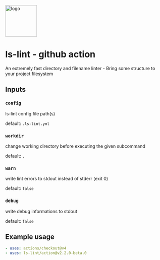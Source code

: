 <img width="100" src="https://raw.githubusercontent.com/loeffel-io/ls-lint/master/assets/logo/ls-lint.png" alt="logo">

# ls-lint - github action

An extremely fast directory and filename linter - Bring some structure to your project filesystem

## Inputs

### `config`

ls-lint config file path(s)

default: `.ls-lint.yml`

### `workdir`

change working directory before executing the given subcommand

default: `.`

### `warn`

write lint errors to stdout instead of stderr (exit 0)

default: `false`

### `debug`

write debug informations to stdout

default: `false`

## Example usage

```yaml
- uses: actions/checkout@v4
- uses: ls-lint/action@v2.2.0-beta.0
```
